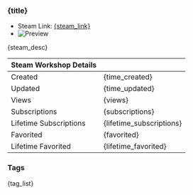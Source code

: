 ### {title}

- Steam Link: [{steam_link}]({steam_link})
- ![Preview]({preview_url})

{steam_desc}

| Steam Workshop Details  |   |
|---|---|
| Created | {time_created} |
| Updated | {time_updated} |
| Views | {views} |
| Subscriptions | {subscriptions} |
| Lifetime Subscriptions | {lifetime_subscriptions} |
| Favorited | {favorited} |
| Lifetime Favorited | {lifetime_favorited} |

### Tags
{tag_list}